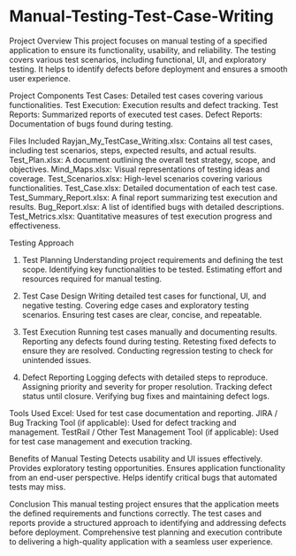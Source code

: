 # Manual-Testing-Test-Case-Writing
Project Overview
This project focuses on manual testing of a specified application to ensure its functionality, usability, and reliability. The testing covers various test scenarios, including functional, UI, and exploratory testing. It helps to identify defects before deployment and ensures a smooth user experience.

Project Components
Test Cases: Detailed test cases covering various functionalities.
Test Execution: Execution results and defect tracking.
Test Reports: Summarized reports of executed test cases.
Defect Reports: Documentation of bugs found during testing.

Files Included
Rayjan_My_TestCase_Writing.xlsx: Contains all test cases, including test scenarios, steps, expected results, and actual results.
Test_Plan.xlsx: A document outlining the overall test strategy, scope, and objectives.
Mind_Maps.xlsx: Visual representations of testing ideas and coverage.
Test_Scenarios.xlsx: High-level scenarios covering various functionalities.
Test_Case.xlsx: Detailed documentation of each test case.
Test_Summary_Report.xlsx: A final report summarizing test execution and results.
Bug_Report.xlsx: A list of identified bugs with detailed descriptions.
Test_Metrics.xlsx: Quantitative measures of test execution progress and effectiveness.

Testing Approach
1. Test Planning
Understanding project requirements and defining the test scope.
Identifying key functionalities to be tested.
Estimating effort and resources required for manual testing.

2. Test Case Design
Writing detailed test cases for functional, UI, and negative testing.
Covering edge cases and exploratory testing scenarios.
Ensuring test cases are clear, concise, and repeatable.

3. Test Execution
Running test cases manually and documenting results.
Reporting any defects found during testing.
Retesting fixed defects to ensure they are resolved.
Conducting regression testing to check for unintended issues.

4. Defect Reporting
Logging defects with detailed steps to reproduce.
Assigning priority and severity for proper resolution.
Tracking defect status until closure.
Verifying bug fixes and maintaining defect logs.

Tools Used
Excel: Used for test case documentation and reporting.
JIRA / Bug Tracking Tool (if applicable): Used for defect tracking and management.
TestRail / Other Test Management Tool (if applicable): Used for test case management and execution tracking.

Benefits of Manual Testing
Detects usability and UI issues effectively.
Provides exploratory testing opportunities.
Ensures application functionality from an end-user perspective.
Helps identify critical bugs that automated tests may miss.

Conclusion
This manual testing project ensures that the application meets the defined requirements and functions correctly. The test cases and reports provide a structured approach to identifying and addressing defects before deployment. Comprehensive test planning and execution contribute to delivering a high-quality application with a seamless user experience.